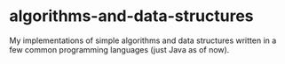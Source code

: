 # algorithms-and-data-structures

My implementations of simple algorithms and data structures written in a few common programming languages (just Java as of now).
